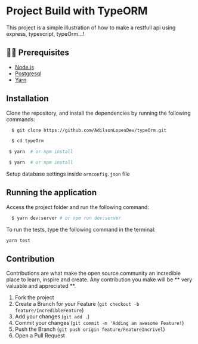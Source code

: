 # Project Build with TypeORM

 <p>This project is a simple illustration of how to make a restfull api using express, typescript, typeOrm...!</p>

## ✋🏻 Prerequisites

- [Node.js](https://nodejs.org/en/)
- [Postgresql](https://www.postgresql.org/download/)
- [Yarn](https://yarnpkg.com/pt-BR/docs/install)

## Installation

Clone the repository, and install the dependencies by running the following commands:

```sh
  $ git clone https://github.com/AdilsonLopesDev/typeOrm.git
```

```sh
  $ cd typeOrm
```

```sh
 $ yarn  # or npm install
```

```sh
 $ yarn  # or npm install
```

Setup database settings inside `ormconfig.json` file

## Running the application

Access the project folder and run the following command:

```sh
  $ yarn dev:server # or npm run dev:server
```

To run the tests, type the following command in the terminal:

```sh
yarn test
```

## Contribution

Contributions are what make the open source community an incredible place to learn, inspire and create. Any contribution you make will be ** very valuable and appreciated **.

1. Fork the project
2. Create a Branch for your Feature (`git checkout -b feature/IncredibleFeature`)
3. Add your changes (`git add .`)
4. Commit your changes (`git commit -m 'Adding an awesome Feature!`)
5. Push the Branch (`git push origin feature/FeatureIncrivel`)
6. Open a Pull Request

<!-- LICENSE -->
